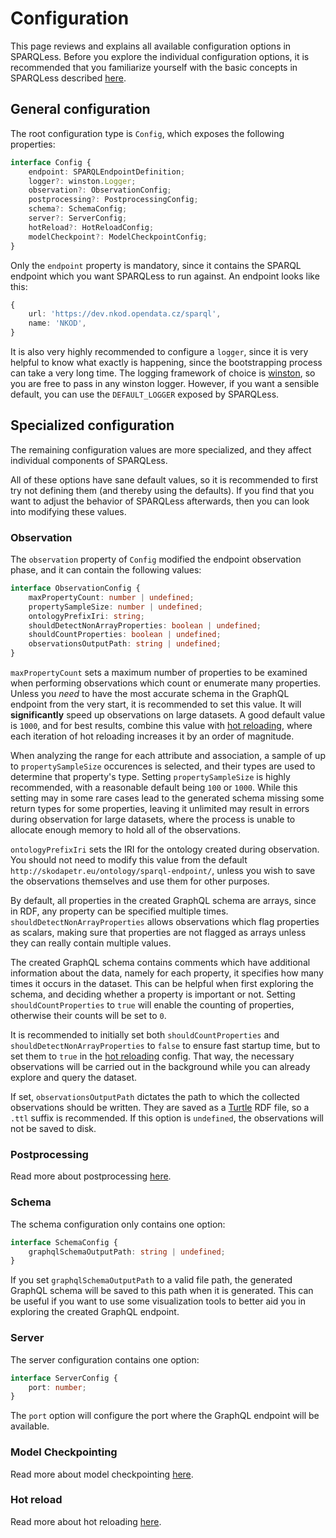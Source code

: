 # Configuration

This page reviews and explains all available configuration options in SPARQLess. Before you explore the individual
configuration options, it is recommended that you familiarize
yourself with the basic concepts in SPARQLess described
[here](overview.md).

## General configuration

The root configuration type is `Config`, which exposes the following properties:

```ts
interface Config {
    endpoint: SPARQLEndpointDefinition;
    logger?: winston.Logger;
    observation?: ObservationConfig;
    postprocessing?: PostprocessingConfig;
    schema?: SchemaConfig;
    server?: ServerConfig;
    hotReload?: HotReloadConfig;
    modelCheckpoint?: ModelCheckpointConfig;
}
```

Only the `endpoint` property is mandatory, since it contains the SPARQL endpoint
which you want SPARQLess to run against. An endpoint looks like this:

```ts
{
    url: 'https://dev.nkod.opendata.cz/sparql',
    name: 'NKOD',
}
```

It is also very highly recommended to configure a `logger`, since it is
very helpful to know what exactly is happening, since the bootstrapping
process can take a very long time. The logging framework of choice
is [winston](https://github.com/winstonjs/winston), so you are free to
pass in any winston logger. However, if you want a sensible default,
you can use the `DEFAULT_LOGGER` exposed by SPARQLess.

## Specialized configuration

The remaining configuration values are more specialized,
and they affect individual components of SPARQLess.

All of these options have sane default values, so it is
recommended to first try not defining them (and thereby
using the defaults). If you find that you want to adjust
the behavior of SPARQLess afterwards, then you can
look into modifying these values.

### Observation

The `observation` property of `Config` modified the endpoint observation phase,
and it can contain the following values:

```ts
interface ObservationConfig {
    maxPropertyCount: number | undefined;
    propertySampleSize: number | undefined;
    ontologyPrefixIri: string;
    shouldDetectNonArrayProperties: boolean | undefined;
    shouldCountProperties: boolean | undefined;
    observationsOutputPath: string | undefined;
}
```

`maxPropertyCount` sets a maximum number of properties to be examined
when performing observations which count or enumerate many properties.
Unless you *need* to have the most accurate schema in the GraphQL endpoint
from the very start, it is recommended to set this value. It will **significantly**
speed up observations on large datasets. A good default value is `1000`,
and for best results, combine this value with [hot reloading](hot_reloading.md),
where each iteration of hot reloading increases it by an order of magnitude.

When analyzing the range for each attribute and association,
a sample of up to `propertySampleSize` occurences is selected,
and their types are used to determine that property's type.
Setting `propertySampleSize` is highly recommended, with
a reasonable default being `100` or `1000`. While this setting
may in some rare cases lead to the generated schema missing
some return types for some properties, leaving it unlimited
may result in errors during observation for large datasets,
where the process is unable to allocate enough memory
to hold all of the observations.

`ontologyPrefixIri` sets the IRI for the ontology created during observation.
You should not need to modify this value from the default
`http://skodapetr.eu/ontology/sparql-endpoint/`, unless you wish to save the
observations themselves and use them for other purposes.

By default, all properties in the created GraphQL schema are arrays, since in RDF, any property can be specified multiple times. `shouldDetectNonArrayProperties` allows observations which flag properties as scalars, making sure that
properties are not flagged as arrays unless they can really contain multiple values.

The created GraphQL schema contains comments which have additional information
about the data, namely for each property, it specifies how many times it occurs
in the dataset. This can be helpful when first exploring the schema, and deciding
whether a property is important or not. Setting `shouldCountProperties` to `true`
will enable the counting of properties, otherwise their counts will be set to `0`.

It is recommended to initially set both `shouldCountProperties` and
`shouldDetectNonArrayProperties` to `false` to ensure fast startup time,
but to set them to `true` in the [hot reloading](hot_reloading.md) config.
That way, the necessary observations will be carried out in the background while
you can already explore and query the dataset.

If set, `observationsOutputPath` dictates the path to which the collected observations
should be written. They are saved as a [Turtle](https://en.wikipedia.org/wiki/Turtle_(syntax)) RDF file,
so a `.ttl` suffix is recommended. If this option is `undefined`, the observations will not
be saved to disk.

### Postprocessing

Read more about postprocessing [here](postprocessing.md).

### Schema

The schema configuration only contains one option:

```ts
interface SchemaConfig {
    graphqlSchemaOutputPath: string | undefined;
}
```

If you set `graphqlSchemaOutputPath` to a valid file path,
the generated GraphQL schema will be saved to this path
when it is generated. This can be useful if you want to use
some visualization tools to better aid you in exploring
the created GraphQL endpoint.

### Server

The server configuration contains one option:

```ts
interface ServerConfig {
    port: number;
}
```

The `port` option will configure the port where the GraphQL
endpoint will be available.

### Model Checkpointing

Read more about model checkpointing
[here](model_checkpointing.md).

### Hot reload

Read more about hot reloading [here](hot_reloading.md).
